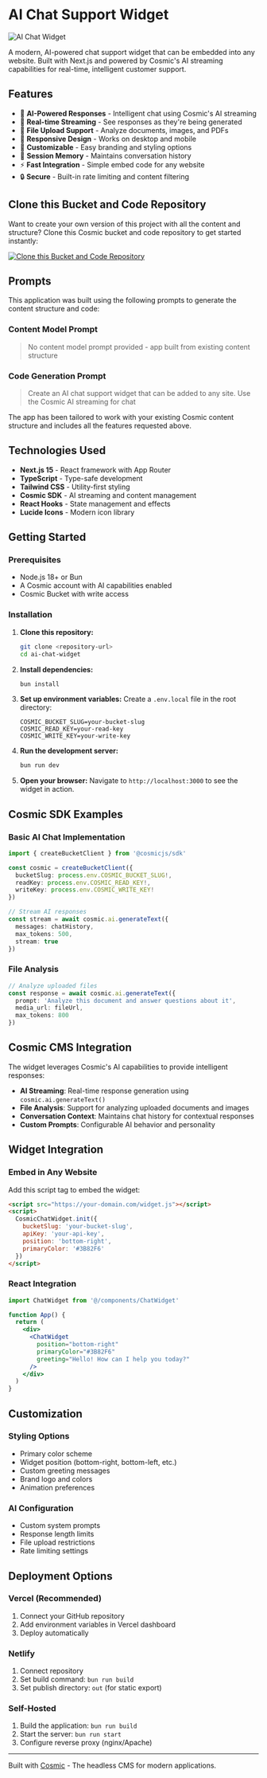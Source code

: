 # AI Chat Support Widget

![AI Chat Widget](https://images.unsplash.com/photo-1531746790731-6c087fecd65a?w=1200&h=300&fit=crop&auto=format)

A modern, AI-powered chat support widget that can be embedded into any website. Built with Next.js and powered by Cosmic's AI streaming capabilities for real-time, intelligent customer support.

## Features

- 🤖 **AI-Powered Responses** - Intelligent chat using Cosmic's AI streaming
- 💬 **Real-time Streaming** - See responses as they're being generated
- 📁 **File Upload Support** - Analyze documents, images, and PDFs
- 📱 **Responsive Design** - Works on desktop and mobile
- 🎨 **Customizable** - Easy branding and styling options
- 💾 **Session Memory** - Maintains conversation history
- ⚡ **Fast Integration** - Simple embed code for any website
- 🔒 **Secure** - Built-in rate limiting and content filtering

## Clone this Bucket and Code Repository

Want to create your own version of this project with all the content and structure? Clone this Cosmic bucket and code repository to get started instantly:

[![Clone this Bucket and Code Repository](https://img.shields.io/badge/Clone%20this%20Bucket-29abe2?style=for-the-badge&logo=cosmic&logoColor=white)](http://localhost:3040/projects/new?clone_bucket=68a76ba9ffd08cae13b80316&clone_repository=68a76d88ffd08cae13b8033d)

## Prompts

This application was built using the following prompts to generate the content structure and code:

### Content Model Prompt

> No content model prompt provided - app built from existing content structure

### Code Generation Prompt

> Create an AI chat support widget that can be added to any site. Use the Cosmic AI streaming for chat

The app has been tailored to work with your existing Cosmic content structure and includes all the features requested above.

## Technologies Used

- **Next.js 15** - React framework with App Router
- **TypeScript** - Type-safe development
- **Tailwind CSS** - Utility-first styling
- **Cosmic SDK** - AI streaming and content management
- **React Hooks** - State management and effects
- **Lucide Icons** - Modern icon library

## Getting Started

### Prerequisites

- Node.js 18+ or Bun
- A Cosmic account with AI capabilities enabled
- Cosmic Bucket with write access

### Installation

1. **Clone this repository:**
   ```bash
   git clone <repository-url>
   cd ai-chat-widget
   ```

2. **Install dependencies:**
   ```bash
   bun install
   ```

3. **Set up environment variables:**
   Create a `.env.local` file in the root directory:
   ```env
   COSMIC_BUCKET_SLUG=your-bucket-slug
   COSMIC_READ_KEY=your-read-key
   COSMIC_WRITE_KEY=your-write-key
   ```

4. **Run the development server:**
   ```bash
   bun run dev
   ```

5. **Open your browser:**
   Navigate to `http://localhost:3000` to see the widget in action.

## Cosmic SDK Examples

### Basic AI Chat Implementation

```typescript
import { createBucketClient } from '@cosmicjs/sdk'

const cosmic = createBucketClient({
  bucketSlug: process.env.COSMIC_BUCKET_SLUG!,
  readKey: process.env.COSMIC_READ_KEY!,
  writeKey: process.env.COSMIC_WRITE_KEY!
})

// Stream AI responses
const stream = await cosmic.ai.generateText({
  messages: chatHistory,
  max_tokens: 500,
  stream: true
})
```

### File Analysis

```typescript
// Analyze uploaded files
const response = await cosmic.ai.generateText({
  prompt: 'Analyze this document and answer questions about it',
  media_url: fileUrl,
  max_tokens: 800
})
```

## Cosmic CMS Integration

The widget leverages Cosmic's AI capabilities to provide intelligent responses:

- **AI Streaming**: Real-time response generation using `cosmic.ai.generateText()`
- **File Analysis**: Support for analyzing uploaded documents and images
- **Conversation Context**: Maintains chat history for contextual responses
- **Custom Prompts**: Configurable AI behavior and personality

## Widget Integration

### Embed in Any Website

Add this script tag to embed the widget:

```html
<script src="https://your-domain.com/widget.js"></script>
<script>
  CosmicChatWidget.init({
    bucketSlug: 'your-bucket-slug',
    apiKey: 'your-api-key',
    position: 'bottom-right',
    primaryColor: '#3B82F6'
  })
</script>
```

### React Integration

```jsx
import ChatWidget from '@/components/ChatWidget'

function App() {
  return (
    <div>
      <ChatWidget
        position="bottom-right"
        primaryColor="#3B82F6"
        greeting="Hello! How can I help you today?"
      />
    </div>
  )
}
```

## Customization

### Styling Options

- Primary color scheme
- Widget position (bottom-right, bottom-left, etc.)
- Custom greeting messages
- Brand logo and colors
- Animation preferences

### AI Configuration

- Custom system prompts
- Response length limits
- File upload restrictions
- Rate limiting settings

## Deployment Options

### Vercel (Recommended)
1. Connect your GitHub repository
2. Add environment variables in Vercel dashboard
3. Deploy automatically

### Netlify
1. Connect repository
2. Set build command: `bun run build`
3. Set publish directory: `out` (for static export)

### Self-Hosted
1. Build the application: `bun run build`
2. Start the server: `bun run start`
3. Configure reverse proxy (nginx/Apache)

---

Built with [Cosmic](https://www.cosmicjs.com) - The headless CMS for modern applications.
<!-- README_END -->